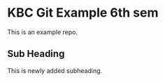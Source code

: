 # KBC Git Example 6th sem

This is an example repo.

## Sub Heading

This is newly added subheading.
